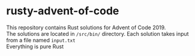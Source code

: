 # rusty-advent-of-code
This repository contains Rust solutions for Advent of Code 2019.  
The solutions are located in `/src/bin/` directory.
Each solution takes input from a file named `input.txt`  
Everything is pure Rust
